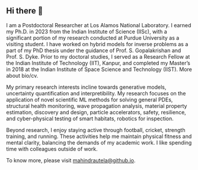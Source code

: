 ## Hi there 👋

I am a Postdoctoral Researcher at Los Alamos National Laboratory. I earned my Ph.D. in 2023 from the Indian Institute of Science (IISc), with a significant portion of my research conducted at Purdue University as a visiting student. I have worked on hybrid models for inverse problems as a part of my PhD thesis under the guidance of Prof. S. Gopalakrishan and Prof. S. Dyke. Prior to my doctoral studies, I served as a Research Fellow at the Indian Institute of Technology (IIT), Kanpur, and completed my Master’s in 2018 at the Indian Institute of Space Science and Technology (IIST). More about bio/cv.

My primary research interests incline towards generative models, uncertainty quantification and interpretibility. My research focuses on the application of novel scientific ML methods for solving general PDEs, structural health monitoring, wave propagation analysis, material property estimation, discovery and design, particle accelerators, safety, resilience, and cyber-physical testing of smart habitats, robotics for inspection. 

Beyond research, I enjoy staying active through football, cricket, strength training, and running. These activities help me maintain physical fitness and mental clarity, balancing the demands of my academic work. I like spending time with colleagues outside of work.

To know more, please visit [mahindrautela@github.io](https://mahindrautela.github.io/).
